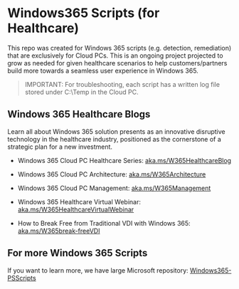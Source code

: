 # Windows365 Scripts (for Healthcare)

This repo was created for Windows 365 scripts (e.g. detection, remediation) that are exclusively for Cloud PCs.
This is an ongoing project projected to grow as needed for given healthcare scenarios to help customers/partners build more towards a seamless user experience in Windows 365.
> IMPORTANT: For troubleshooting, each script has a written log file stored under C:\Temp in the Cloud PC.

## Windows 365 Healthcare Blogs

Learn all about Windows 365 solution presents as an innovative disruptive technology in the healthcare industry, positioned as the cornerstone of a strategic plan for a new investment.

* Windows 365 Cloud PC Healthcare Series:
[aka.ms/W365HealthcareBlog](https://aka.ms/W365HealthcareBlog)

* Windows 365 Cloud PC Architecture:
[aka.ms/W365Architecture](https://aka.ms/W365Architecture)

* Windows 365 Cloud PC Management:
[aka.ms/W365Management](https://aka.ms/W365Management)

* Windows 365 Healthcare Virtual Webinar:
[aka.ms/W365HealthcareVirtualWebinar](https://aka.ms/W365HealthcareVirtualWebinar)

* How to Break Free from Traditional VDI with Windows 365:
[aka.ms/W365break-freeVDI](https://aka.ms/W365break-freeVDI)

## For more Windows 365 Scripts

If you want to learn more, we have large Microsoft repository:
[Windows365-PSScripts](https://github.com/microsoft/Windows365-PSScripts/)
